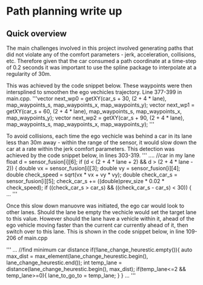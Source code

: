 # Path planning write up
## Quick overview
The main challenges involved in this project involved generating paths
that did not violate any of the comfort parameters - jerk, acceleration, collisions, etc.
Therefore given that the car consumed a path coordinate at a time-step of 0.2 seconds it was important to
use the spline package to interpolate at a regularity of 30m. 

This was achieved by the code snippet below. These waypoints were then intersplined to smoothen the ego vechicles trajectory. Line 377-399 in 
main.cpp. 
'''vector<double> next_wp0 = getXY(car_s + 30, (2 + 4 * lane), map_waypoints_s, map_waypoints_x, map_waypoints_y);
					vector<double> next_wp1 = getXY(car_s + 60, (2 + 4 * lane), map_waypoints_s, map_waypoints_x, map_waypoints_y);
					vector<double> next_wp2 = getXY(car_s + 90, (2 + 4 * lane), map_waypoints_s, map_waypoints_x, map_waypoints_y);
''' 

To avoid collisions, each time the ego vechicle was behind a car in its lane less than 30m away - within the range of the sensor, it would slow 
down the car at a rate within the jerk comfort parameters.  This detection was achieved by the code snippet below, in lines 303-319.
'''
			....		//car in my lane
						float d = sensor_fusion[i][6];
						if (d < (2 + 4 * lane + 2) && d > (2 + 4 * lane - 2))
						{
							double vx = sensor_fusion[i][3];
							double vy = sensor_fusion[i][4];
							double check_speed = sqrt(vx * vx + vy * vy);
							double check_car_s = sensor_fusion[i][5];
							check_car_s += ((double)prev_size * 0.02 * check_speed);
							if ((check_car_s > car_s) && ((check_car_s - car_s) < 30))
							{ ...
'''

Once this slow down manuovre was initiated, the ego car would look to other lanes. Should the lane be empty the vechicle would 
set the target lane to this value. However should the lane have a vehicle within it, ahead of the ego vehicle moving faster than the current
car currently ahead of it, then switch over to this lane. This is shown in the code snippet below, in line 109-206 of main.cpp


'''
...
	//find minimum car distance
	if(!lane_change_heurestic.empty()){
		auto max_dist = max_element(lane_change_heurestic.begin(), lane_change_heurestic.end());
		int temp_lane = distance(lane_change_heurestic.begin(), max_dist);
		if(temp_lane<=2 && temp_lane>=0){
			lane_to_go_to = temp_lane;
		}
	}
	...
'''

